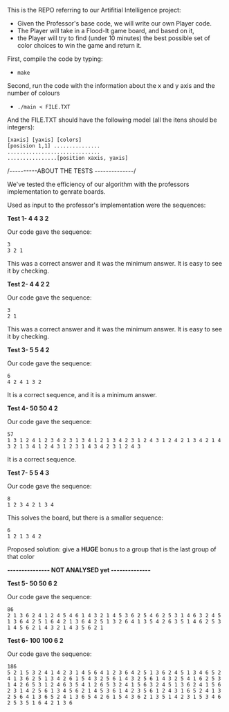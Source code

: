 This is the REPO referring to our Artifitial Intelligence project:

* Given the Professor's base code, we will write our own Player code.
* The Player will take in a Flood-It game board, and based on it,
* the Player will try to find (under 10 minutes) the best possible
set of color choices to win the game and return it.

First, compile the code by typing:
* `make`

Second, run the code with the information about the x and y axis and the number of colours
* `./main < FILE.TXT`

And the FILE.TXT should have the following model (all the itens should be integers):
```
[xaxis] [yaxis] [colors]
[posision 1,1] ...............
..............................
................[position xaxis, yaxis]
```

/----------ABOUT THE TESTS --------------/

We've tested the efficiency of our algorithm with the professors implementation to genrate boards.

Used as input to the professor's implementation were the sequences:

**Test 1- 4 4 3 2**

Our code gave the sequence:
```
3
3 2 1
```
This was a correct answer and it was the minimum answer. It is easy to see it by checking.

**Test 2- 4 4 2 2**

Our code gave the sequence:
```
3
2 1
```
This was a correct answer and it was the minimum answer. It is easy to see it by checking.

**Test 3- 5 5 4 2**

Our code gave the sequence:
```
6
4 2 4 1 3 2
```
It is a correct sequence, and it is a minimum answer.

**Test 4- 50 50 4 2**

Our code gave the sequence:
```
57
1 3 1 2 4 1 2 3 4 2 3 1 3 4 1 2 1 3 4 2 3 1 2 4 3 1 2 4 2 1 3 4 2 1 4 3 2 1 3 4 1 2 4 3 1 2 3 1 4 3 4 2 3 1 2 4 3
```
It is a correct sequence.

**Test 7- 5 5 4 3**

Our code gave the sequence:
```
8
1 2 3 4 2 1 3 4
```
This solves the board, but there is a smaller sequence:
```
6
1 2 1 3 4 2
```
Proposed solution: give a **HUGE** bonus to a group that is the last group of that color

**--------------- NOT ANALYSED yet --------------**

**Test 5- 50 50 6 2**

Our code gave the sequence:
```
86
2 1 3 6 2 4 1 2 4 5 4 6 1 4 3 2 1 4 5 3 6 2 5 4 6 2 5 3 1 4 6 3 2 4 5 1 3 6 4 2 5 1 6 4 2 1 3 6 4 2 5 1 3 2 6 4 1 3 5 4 2 6 3 5 1 4 6 2 5 3 1 4 5 6 2 1 4 3 2 1 4 3 5 6 2 1
```

**Test 6- 100 100 6 2**

Our code gave the sequence:
```
186
5 2 1 5 3 2 4 1 4 2 3 1 4 5 6 4 1 2 3 6 4 2 5 1 3 6 2 4 5 1 3 4 6 5 2 4 1 3 6 2 5 1 3 4 2 6 1 5 4 3 2 5 6 1 4 3 2 5 6 1 4 3 2 5 4 1 6 2 5 3 1 4 2 6 5 3 1 2 4 6 3 5 4 1 2 6 5 3 2 4 1 5 6 3 2 4 5 1 3 6 2 4 1 5 6 2 3 1 4 2 5 6 1 3 4 5 6 2 1 4 5 3 6 1 4 2 3 5 6 1 2 4 3 1 6 5 2 4 1 3 2 5 6 4 1 3 6 5 2 4 1 3 6 5 4 2 6 1 5 4 3 6 2 1 3 5 1 4 2 3 1 5 3 4 6 2 5 3 5 1 6 4 2 1 3 6
```

